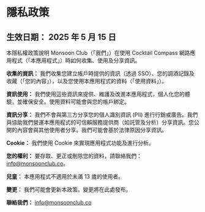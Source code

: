 # 隱私政策

## 生效日期： 2025 年 5 月 15 日

本隱私權政策說明 Monsoon Club（「我們」）在使用 Cocktail Compass 網路應用程式（「本應用程式」）時如何收集、使用及分享資訊。

**收集的資訊：** 我們收集您建立帳戶時提供的資訊（透過 SSO）、您的調酒記錄及收藏（「您的內容」），以及您使用本應用程式的資料（「使用資料」）。

**資訊使用：** 我們使用這些資訊來提供、維護及改進本應用程式，個人化您的體驗，並確保安全。使用資料可能會與您的帳戶綁定。

**資訊分享：** 我們不會與第三方分享您的個人識別資訊 (PII) 進行行銷或廣告。我們與協助我們營運本應用程式的可信賴服務提供商（如託管及分析）分享資訊。您公開的內容會與其他使用者分享。我們可能會基於法律原因分享資訊。

**Cookie：** 我們使用 Cookie 來實現應用程式功能及進行分析。

**您的權利：** 要存取、更正或刪除您的資料，請聯絡我們：info@monsoonclub.co。

**兒童：** 本應用程式不適用於未滿 13 歲的使用者。

**變更：** 我們可能會更新本政策。變更將在此處發布。

**聯絡我們：** info@monsoonclub.co
